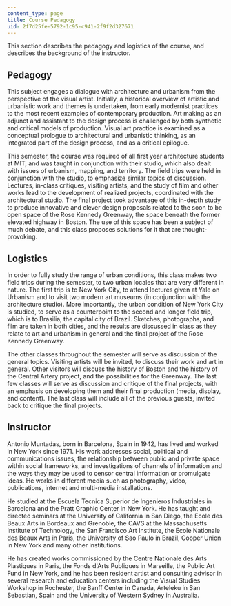 ```yaml
---
content_type: page
title: Course Pedagogy
uid: 2f7d25fe-5792-1c95-c941-2f9f2d327671
---
```


This section describes the pedagogy and logistics of the course, and describes the background of the instructor.

Pedagogy
--------

This subject engages a dialogue with architecture and urbanism from the perspective of the visual artist. Initially, a historical overview of artistic and urbanistic work and themes is undertaken, from early modernist practices to the most recent examples of contemporary production. Art making as an adjunct and assistant to the design process is challenged by both synthetic and critical models of production. Visual art practice is examined as a conceptual prologue to architectural and urbanistic thinking, as an integrated part of the design process, and as a critical epilogue.

This semester, the course was required of all first year architecture students at MIT, and was taught in conjunction with their studio, which also dealt with issues of urbanism, mapping, and territory. The field trips were held in conjunction with the studio, to emphasize similar topics of discussion. Lectures, in-class critiques, visiting artists, and the study of film and other works lead to the development of realized projects, coordinated with the architectural studio. The final project took advantage of this in-depth study to produce innovative and clever design proposals related to the soon to be open space of the Rose Kennedy Greenway, the space beneath the former elevated highway in Boston. The use of this space has been a subject of much debate, and this class proposes solutions for it that are thought-provoking.

Logistics
---------

In order to fully study the range of urban conditions, this class makes two field trips during the semester, to two urban locales that are very different in nature. The first trip is to New York City, to attend lectures given at Yale on Urbanism and to visit two modern art museums (in conjunction with the architecture studio). More importantly, the urban condition of New York City is studied, to serve as a counterpoint to the second and longer field trip, which is to Brasilia, the capital city of Brazil. Sketches, photographs, and film are taken in both cities, and the results are discussed in class as they relate to art and urbanism in general and the final project of the Rose Kennedy Greenway.

The other classes throughout the semester will serve as discussion of the general topics. Visiting artists will be invited, to discuss their work and art in general. Other visitors will discuss the history of Boston and the history of the Central Artery project, and the possibilities for the Greenway. The last few classes will serve as discussion and critique of the final projects, with an emphasis on developing them and their final production (media, display, and content). The last class will include all of the previous guests, invited back to critique the final projects.

Instructor
----------

Antonio Muntadas, born in Barcelona, Spain in 1942, has lived and worked in New York since 1971. His work addresses social, political and communications issues, the relationship between public and private space within social frameworks, and investigations of channels of information and the ways they may be used to censor central information or promulgate ideas. He works in different media such as photography, video, publications, internet and multi-media installations.

He studied at the Escuela Tecnica Superior de Ingenieros Industriales in Barcelona and the Pratt Graphic Center in New York. He has taught and directed seminars at the University of California in San Diego, the Ecole des Beaux Arts in Bordeaux and Grenoble, the CAVS at the Massachusetts Institute of Technology, the San Francisco Art Institute, the Ecole Nationale des Beaux Arts in Paris, the University of Sao Paulo in Brazil, Cooper Union in New York and many other institutions.

He has created works commissioned by the Centre Nationale des Arts Plastiques in Paris, the Fonds d'Arts Publiques in Marseille, the Public Art Fund in New York, and he has been resident artist and consulting advisor in several research and education centers including the Visual Studies Workshop in Rochester, the Banff Center in Canada, Arteleku in San Sebastian, Spain and the University of Western Sydney in Australia.